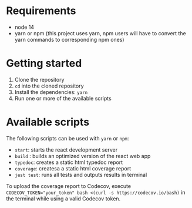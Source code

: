 # Requirements

- node 14
- yarn or npm (this project uses yarn, npm users will have to convert the yarn commands to corresponding npm ones)

# Getting started

1. Clone the repository
1. `cd` into the cloned repository
1. Install the dependencies: `yarn`
1. Run one or more of the available scripts

# Available scripts

The following scripts can be used with `yarn` or `npm`:

- `start`: starts the react development server
- `build` : builds an optimized version of the react web app
- `typedoc`: creates a static html typedoc report
- `coverage`: createsa a static html coverage report
- `jest test`: runs all tests and outputs results in terminal

To upload the coverage report to Codecov, execute `CODECOV_TOKEN="your_token" bash <(curl -s https://codecov.io/bash)` in the terminal while using a valid Codecov token.
